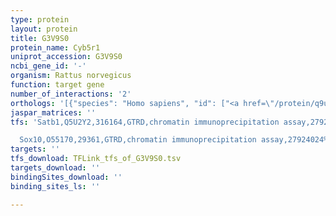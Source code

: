```yaml
---
type: protein
layout: protein
title: G3V9S0
protein_name: Cyb5r1
uniprot_accession: G3V9S0
ncbi_gene_id: '-'
organism: Rattus norvegicus
function: target gene
number_of_interactions: '2'
orthologs: '[{"species": "Homo sapiens", "id": ["<a href=\"/protein/q9uhq9\">Q9UHQ9</a>"]}, {"species": "Danio rerio", "id": ["<a href=\"/protein/f1qj75\">F1QJ75</a>"]}, {"species": "Mus musculus", "id": ["<a href=\"/protein/q9db73\">Q9DB73</a>"]}, {"species": "Drosophila melanogaster", "id": ["Q0E8F4"]}, {"species": "Saccharomyces cerevisiae", "id": ["<a href=\"/protein/p38626\">P38626</a>", "<a href=\"/protein/p36060\">P36060</a>", "<a href=\"/protein/q12746\">Q12746</a>", "<a href=\"/protein/q04516\">Q04516</a>"]}]'
jaspar_matrices: ''
tfs: 'Satb1,Q5U2Y2,316164,GTRD,chromatin immunoprecipitation assay,27924024%5Buid%5D,No

  Sox10,O55170,29361,GTRD,chromatin immunoprecipitation assay,27924024%5Buid%5D,No'
targets: ''
tfs_download: TFLink_tfs_of_G3V9S0.tsv
targets_download: ''
bindingSites_download: ''
binding_sites_ls: ''

---
```

